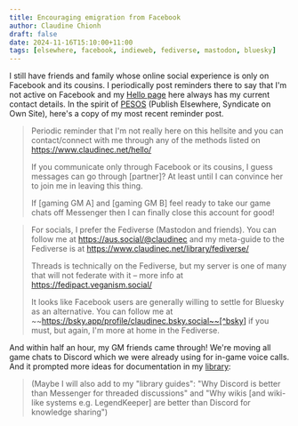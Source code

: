 ```yaml
---
title: Encouraging emigration from Facebook
author: Claudine Chionh
draft: false
date: 2024-11-16T15:10:00+11:00
tags: [elsewhere, facebook, indieweb, fediverse, mastodon, bluesky]
---
```


I still have friends and family whose online social experience is only on Facebook and its cousins. I periodically post reminders there to say that I'm not active on Facebook and my [Hello page](/hello) here always has my current contact details. In the spirit of [PESOS](https://indieweb.org/PESOS) (Publish Elsewhere, Syndicate on Own Site), here's a copy of my most recent reminder post.

> Periodic reminder that I'm not really here on this hellsite and you can contact/connect with me through any of the methods listed on <https://www.claudinec.net/hello/>
> 
> If you communicate only through Facebook or its cousins, I guess messages can go through [partner]? At least until I can convince her to join me in leaving this thing.
> 
> If [gaming GM A] and [gaming GM B] feel ready to take our game chats off Messenger then I can finally close this account for good!

> For socials, I prefer the Fediverse (Mastodon and friends). You can follow me at <https://aus.social/@claudinec> and my meta-guide to the Fediverse is at <https://www.claudinec.net/library/fediverse/>
> 
> Threads is technically on the Fediverse, but my server is one of many that will not federate with it – more info at <https://fedipact.veganism.social/>
> 
> It looks like Facebook users are generally willing to settle for Bluesky as an alternative. You can follow me at ~~https://bsky.app/profile/claudinec.bsky.social~~[^bsky] if you must, but again, I'm more at home in the Fediverse.

[^bsky]: [Changed](/posts/2024-11-16-bluesky-domain-handle) to [`@claudinec.net`](https://bsky.app/profile/claudinec.net).

And within half an hour, my GM friends came through! We're moving all game chats to Discord which we were already using for in-game voice calls. And it prompted more ideas for documentation in my [library](/library):

> (Maybe I will also add to my "library guides": "Why Discord is better than Messenger for threaded discussions" and "Why wikis [and wiki-like systems e.g. LegendKeeper] are better than Discord for knowledge sharing")

